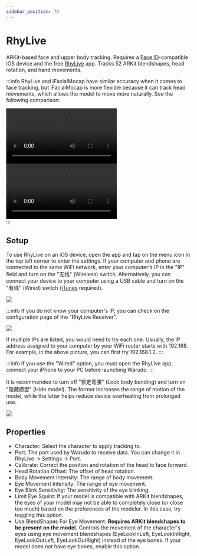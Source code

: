 ```yaml
---
sidebar_position: 70
---
```


# RhyLive

ARKit-based face and upper body tracking. Requires a [Face ID](https://support.apple.com/en-us/HT208109)-compatible iOS device and the free [RhyLive](https://apps.apple.com/us/app/rhylive/) app. Tracks 52 ARKit blendshapes, head rotation, and hand movements.

:::info
RhyLive and iFacialMocap have similar accuracy when it comes to face tracking, but iFacialMocap is more flexible because it can track head movements, which allows the model to move more naturally. See the following comparison:

<div className="video-box"><video controls src="/doc-img/zh-rhylive-video-1.mp4" />
<p>RhyLive</p>
</div>

<div className="video-box"><video controls src="/doc-img/zh-rhylive-video-2.mp4" />
<p>iFacialMocap</p>
</div>
:::

## Setup

To use RhyLive on an iOS device, open the app and tap on the menu icon in the top left corner to enter the settings. If your computer and phone are connected to the same WiFi network, enter your computer's IP in the "IP" field and turn on the "无线" (Wireless) switch. Alternatively, you can connect your device to your computer using a USB cable and turn on the "有线" (Wired) switch ([iTunes](https://www.apple.com/itunes/) required).

![](pathname:///doc-img/zh-rhylive-1.webp)

:::info
If you do not know your computer's IP, you can check on the configuration page of the "RhyLive Receiver".

![](pathname:///doc-img/zh-rhylive-2.webp)

If multiple IPs are listed, you would need to try each one. Usually, the IP address assigned to your computer by your WiFi router starts with 192.168. For example, in the above picture, you can first try 192.168.1.2.
:::

:::info
If you use the "Wired" option, you must open the RhyLive app, connect your iPhone to your PC before launching Warudo.
:::

It is recommended to turn off "锁定弯腰" (Lock body bending) and turn on "隐藏模型" (Hide model). The former increases the range of motion of the model, while the latter helps reduce device overheating from prolonged use.

![](pathname:///doc-img/zh-rhylive-3.webp)

## Properties

* Character: Select the character to apply tracking to.
* Port: The port used by Warudo to receive data. You can change it in RhyLive -> Settings -> Port.
* Calibrate: Correct the position and rotation of the head to face forward.
* Head Rotation Offset: The offset of head rotation.
* Body Movement Intensity: The range of body movement.
* Eye Movement Intensity: The range of eye movement.
* Eye Blink Sensitivity: The sensitivity of the eye blinking.
* Limit Eye Squint: If your model is compatible with ARKit blendshapes, the eyes of your model may not be able to completely close (or close too much) based on the preferences of the modeler. In this case, try toggling this option.
* Use BlendShapes For Eye Movement: **Requires ARKit blendshapes to be present on the model.** Controls the movement of the character's eyes using eye movement blendshapes (EyeLookInLeft, EyeLookInRight, EyeLookOutLeft, EyeLookOutRight) instead of the eye bones. If your model does not have eye bones, enable this option.
